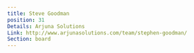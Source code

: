 ```yaml
---
title: Steve Goodman
position: 31
Details: Arjuna Solutions
Link: http://www.arjunasolutions.com/team/stephen-goodman/
Section: board
---
```


